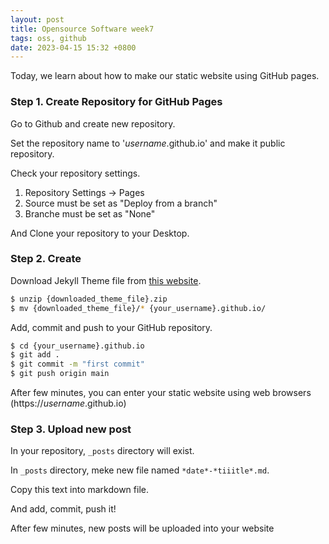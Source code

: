 ```yaml
---
layout: post
title: Opensource Software week7
tags: oss, github
date: 2023-04-15 15:32 +0800
---
```


Today, we learn about how to make our static website using GitHub pages.

### Step 1. Create Repository for GitHub Pages

Go to Github and create new repository.

Set the repository name to '*username*.github.io' and make it public repository.

Check your repository settings.

1. Repository Settings -> Pages
2. Source must be set as "Deploy from a branch"
3. Branche must be set as "None"

And Clone your repository to your Desktop.

### Step 2. Create

Download Jekyll Theme file from [this website](http://jekyllthemes.org).

```bash
$ unzip {downloaded_theme_file}.zip
$ mv {downloaded_theme_file}/* {your_username}.github.io/
```

Add, commit and push to your GitHub repository.

```bash
$ cd {your_username}.github.io
$ git add .
$ git commit -m "first commit"
$ git push origin main
```

After few minutes, you can enter your   static website using web browsers (https://*username*.github.io)

### Step 3. Upload new post

In your repository, `_posts` directory will exist.

In `_posts` directory, meke new file named `*date*-*tiiitle*.md`.

Copy this text into markdown file.

And add, commit, push it!

After few minutes, new posts will be uploaded into your website
